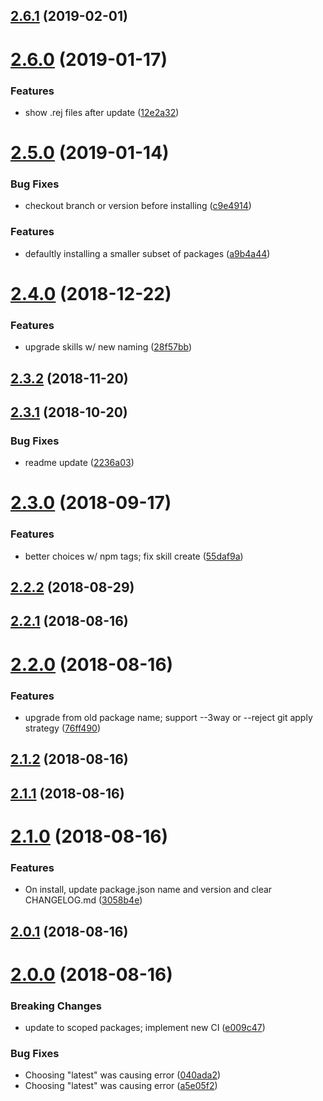## [2.6.1](https://github.com/sprucelabsai/sprucebot-cli/compare/v2.6.0...v2.6.1) (2019-02-01)

# [2.6.0](https://github.com/sprucelabsai/sprucebot-cli/compare/v2.5.0...v2.6.0) (2019-01-17)


### Features

* show .rej files after update ([12e2a32](https://github.com/sprucelabsai/sprucebot-cli/commit/12e2a32))

# [2.5.0](https://github.com/sprucelabsai/sprucebot-cli/compare/v2.4.0...v2.5.0) (2019-01-14)


### Bug Fixes

* checkout branch or version before installing ([c9e4914](https://github.com/sprucelabsai/sprucebot-cli/commit/c9e4914))


### Features

* defaultly installing a smaller subset of packages ([a9b4a44](https://github.com/sprucelabsai/sprucebot-cli/commit/a9b4a44))

# [2.4.0](https://github.com/sprucelabsai/sprucebot-cli/compare/v2.3.2...v2.4.0) (2018-12-22)


### Features

* upgrade skills w/ new naming ([28f57bb](https://github.com/sprucelabsai/sprucebot-cli/commit/28f57bb))

## [2.3.2](https://github.com/sprucelabsai/sprucebot-cli/compare/v2.3.1...v2.3.2) (2018-11-20)

## [2.3.1](https://github.com/sprucelabsai/sprucebot-cli/compare/v2.3.0...v2.3.1) (2018-10-20)


### Bug Fixes

* readme update ([2236a03](https://github.com/sprucelabsai/sprucebot-cli/commit/2236a03))

# [2.3.0](https://github.com/sprucelabsai/sprucebot-cli/compare/v2.2.2...v2.3.0) (2018-09-17)


### Features

* better choices w/ npm tags; fix skill create ([55daf9a](https://github.com/sprucelabsai/sprucebot-cli/commit/55daf9a))

## [2.2.2](https://github.com/sprucelabsai/sprucebot-cli/compare/v2.2.1...v2.2.2) (2018-08-29)

## [2.2.1](https://github.com/sprucelabsai/sprucebot-cli/compare/v2.2.0...v2.2.1) (2018-08-16)

# [2.2.0](https://github.com/sprucelabsai/sprucebot-cli/compare/v2.1.2...v2.2.0) (2018-08-16)


### Features

* upgrade from old package name; support --3way or --reject git apply strategy ([76ff490](https://github.com/sprucelabsai/sprucebot-cli/commit/76ff490))

## [2.1.2](https://github.com/sprucelabsai/sprucebot-cli/compare/v2.1.1...v2.1.2) (2018-08-16)

## [2.1.1](https://github.com/sprucelabsai/sprucebot-cli/compare/v2.1.0...v2.1.1) (2018-08-16)

# [2.1.0](https://github.com/sprucelabsai/sprucebot-cli/compare/v2.0.1...v2.1.0) (2018-08-16)


### Features

* On install, update package.json name and version and clear CHANGELOG.md ([3058b4e](https://github.com/sprucelabsai/sprucebot-cli/commit/3058b4e))

## [2.0.1](https://github.com/sprucelabsai/sprucebot-cli/compare/v2.0.0...v2.0.1) (2018-08-16)

# [2.0.0](https://github.com/sprucelabsai/sprucebot-cli/compare/v1.5.0...v2.0.0) (2018-08-16)


### Breaking Changes

* update to scoped packages; implement new CI ([e009c47](https://github.com/sprucelabsai/sprucebot-cli/commit/e009c47))


### Bug Fixes

* Choosing "latest" was causing error ([040ada2](https://github.com/sprucelabsai/sprucebot-cli/commit/040ada2))
* Choosing "latest" was causing error ([a5e05f2](https://github.com/sprucelabsai/sprucebot-cli/commit/a5e05f2))
